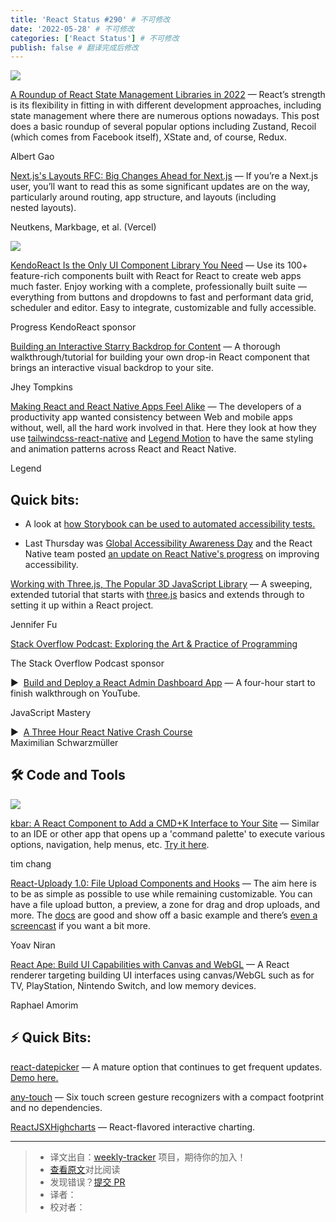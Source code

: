 ```yaml
---
title: 'React Status #290' # 不可修改
date: '2022-05-28' # 不可修改
categories: ['React Status'] # 不可修改
publish: false # 翻译完成后修改
---
```


[![](https://res.cloudinary.com/cpress/image/upload/w_1280,e_sharpen:60/hv26auq8yuwjflcjlyzx.jpg)](https://react.statuscode.com/link/123889/web)

<!--以上是预览信息，图片一张或限制百字左右，前者优先，全文请使用二级及以下标题-->
<!-- more -->

[A Roundup of React State Management Libraries in 2022](https://react.statuscode.com/link/123889/web "www.albertgao.xyz") — React’s strength is its flexibility in fitting in with different development approaches, including state management where there are numerous options nowadays. This post does a basic roundup of several popular options including Zustand, Recoil (which comes from Facebook itself), XState and, of course, Redux.

Albert Gao

[Next.js's Layouts RFC: Big Changes Ahead for Next.js](https://react.statuscode.com/link/123890/web "nextjs.org") — If you’re a Next.js user, you’ll want to read this as some significant updates are on the way, particularly around routing, app structure, and layouts (including nested layouts).

Neutkens, Markbage, et al. (Vercel)

[![](https://copm.s3.amazonaws.com/c475d903.png)](https://react.statuscode.com/link/123891/web)

[KendoReact Is the Only UI Component Library You Need](https://react.statuscode.com/link/123891/web "www.telerik.com") — Use its 100+ feature-rich components built with React for React to create web apps much faster. Enjoy working with a complete, professionally built suite — everything from buttons and dropdowns to fast and performant data grid, scheduler and editor. Easy to integrate, customizable and fully accessible.

Progress KendoReact sponsor

[Building an Interactive Starry Backdrop for Content](https://react.statuscode.com/link/123892/web "css-tricks.com") — A thorough walkthrough/tutorial for building your own drop-in React component that brings an interactive visual backdrop to your site.

Jhey Tompkins

[Making React and React Native Apps Feel Alike](https://react.statuscode.com/link/123893/web "legendapp.com") — The developers of a productivity app wanted consistency between Web and mobile apps without, well, all the hard work involved in that. Here they look at how they use [tailwindcss-react-native](https://react.statuscode.com/link/123894/web) and [Legend Motion](https://react.statuscode.com/link/123895/web) to have the same styling and animation patterns across React and React Native.

Legend

## **Quick bits:**

*   A look at [how Storybook can be used to automated accessibility tests.](https://react.statuscode.com/link/123896/web)
    
*   Last Thursday was [Global Accessibility Awareness Day](https://react.statuscode.com/link/123897/web) and the React Native team posted [an update on React Native's progress](https://react.statuscode.com/link/123898/web) on improving accessibility.
    
[Working with Three.js, The Popular 3D JavaScript Library](https://react.statuscode.com/link/123903/web "t.co") — A sweeping, extended tutorial that starts with [three.js](https://react.statuscode.com/link/123904/web) basics and extends through to setting it up within a React project.

Jennifer Fu

[Stack Overflow Podcast: Exploring the Art & Practice of Programming](https://react.statuscode.com/link/123905/web "stackoverflow.blog")

The Stack Overflow Podcast sponsor

▶  [Build and Deploy a React Admin Dashboard App](https://react.statuscode.com/link/123906/web "www.youtube.com") — A four-hour start to finish walkthrough on YouTube.

JavaScript Mastery

▶  [A Three Hour React Native Crash Course](https://react.statuscode.com/link/123907/web)  
Maximilian Schwarzmüller

## 🛠 Code and Tools

[![](https://res.cloudinary.com/cpress/image/upload/w_1280,e_sharpen:60/xfnnj0hxww44qsjrqckc.jpg)](https://react.statuscode.com/link/123908/web)

[kbar: A React Component to Add a CMD+K Interface to Your Site](https://react.statuscode.com/link/123908/web "github.com") — Similar to an IDE or other app that opens up a 'command palette' to execute various options, navigation, help menus, etc. [Try it here](https://react.statuscode.com/link/123909/web).

tim chang

[React-Uploady 1.0: File Upload Components and Hooks](https://react.statuscode.com/link/123910/web "react-uploady.org") — The aim here is to be as simple as possible to use while remaining customizable. You can have a file upload button, a preview, a zone for drag and drop uploads, and more. The [docs](https://react.statuscode.com/link/123911/web) are good and show off a basic example and there’s [even a screencast](https://react.statuscode.com/link/123912/web) if you want a bit more.

Yoav Niran

[React Ape: Build UI Capabilities with Canvas and WebGL](https://react.statuscode.com/link/123913/web "raphamorim.io") — A React renderer targeting building UI interfaces using canvas/WebGL such as for TV, PlayStation, Nintendo Switch, and low memory devices.

Raphael Amorim

## ⚡️ Quick Bits:

[react-datepicker](https://react.statuscode.com/link/123914/web) — A mature option that continues to get frequent updates. [Demo here.](https://react.statuscode.com/link/123915/web)

[any-touch](https://react.statuscode.com/link/123916/web) — Six touch screen gesture recognizers with a compact footprint and no dependencies.

[ReactJSXHighcharts](https://react.statuscode.com/link/123917/web) — React-flavored interactive charting.

---
> * 译文出自：[weekly-tracker](https://github.com/FEDarling/weekly-tracker) 项目，期待你的加入！
> * [查看原文](https://react.statuscode.com/issues/290)对比阅读
> * 发现错误？[提交 PR](https://github.com/FEDarling/weekly-tracker/blob/main/weeklys/react_status/290)
> * 译者：
> * 校对者：
